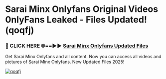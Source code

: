 # Sarai Minx Onlyfans Original Videos 0nlyFans Leaked - Files Updated! (qoqfj)

<h3>🔴 CLICK HERE 🌐==►► <a href="https://tinyurl.com/2jnfzry5" rel="nofollow">Sarai Minx Onlyfans Updated Files</a></h3>

Get Sarai Minx Onlyfans and all content. Now you can access all videos and pictures of Sarai Minx Onlyfans. New Updated Files 2025!

[![qoqfj](https://i.imgur.com/GyGTBgg.gif)](https://tinyurl.com/2jnfzry5)
